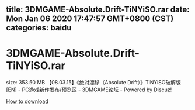 
title: 3DMGAME-Absolute.Drift-TiNYiSO.rar
date: Mon Jan 06 2020 17:47:57 GMT+0800 (CST)    
categories: baidu
---

# 3DMGAME-Absolute.Drift-TiNYiSO.rar
size: 353.50 MB
 【08.03.15】《绝对漂移（Absolute Drift）》TiNYiSO破解版[EN] - PC游戏新作发布/预览区 - 3DMGAME论坛 - Powered by Discuz!
 

[How to download](https://bpcam.bemobtrk.com/go/2ceec3aa-1ca2-46d6-b9ff-aaa5c184517c?jno=3372)